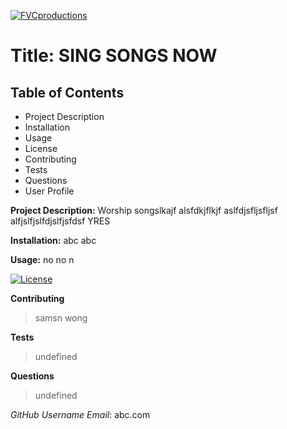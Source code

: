 
<a href="http://fvcproductions.com"><img src="https://avatars1.githubusercontent.com/u/4284691?v=3&s=200" title="FVCproductions" alt="FVCproductions"></a>
# Title: SING SONGS NOW

## Table of Contents
- Project Description
- Installation
- Usage
- License
- Contributing
- Tests
- Questions
- User Profile

**Project Description:** Worship songslkajf alsfdkjflkjf aslfdjsfljsfljsf alfjslfjslfdjslfjsfdsf YRES 

**Installation:** abc abc

**Usage:** no no n

[![License](http://img.shields.io/:license-Samson-blue.svg)](http://doge.mit-license.org)

**Contributing**
> samsn wong

**Tests**
> undefined

**Questions**
> undefined

_GitHub Username Email_: abc.com